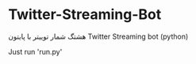 # Twitter-Streaming-Bot
هشتگ شمار توییتر با پایتون Twitter Streaming bot (python)

Just run 'run.py'

